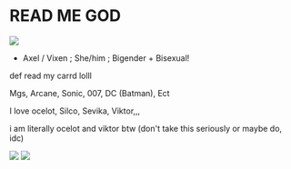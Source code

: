 # READ ME GOD

![](https://64.media.tumblr.com/c96e944adce47c5f25a352c3304e8978/f33aac59ae8d1bf2-3a/s540x810/01a5861a645e9b98eb225c618701faffb031c9fb.pnj)

- Axel / Vixen ; She/him ; Bigender + Bisexual!

def read my carrd lolll

Mgs, Arcane, Sonic, 007, DC (Batman), Ect

I love ocelot, Silco, Sevika, Viktor,,,

i am literally ocelot and viktor btw (don't take this seriously or maybe do, idc)

![](https://64.media.tumblr.com/a80a1228ec470a21fcf4f48a1fb8ee79/4208fdf8dccd6722-ec/s500x750/c8ca8db0b3815ef67c618eda80749eee978cfe09.gifv)
![](https://64.media.tumblr.com/09b670123082d45a10b2a431b1138ce8/de79baa0a4f7ad1d-be/s1280x1920/a44b7cc996e4e0405dda32db3010b4052e92dd3f.gifv)
